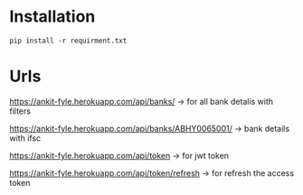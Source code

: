# Installation
    pip install -r requirment.txt
# Urls
  https://ankit-fyle.herokuapp.com/api/banks/ -> for all bank detalis with filters
  
  https://ankit-fyle.herokuapp.com/api/banks/ABHY0065001/ -> bank details with ifsc
  
  https://ankit-fyle.herokuapp.com/api/token -> for jwt token
  
  https://ankit-fyle.herokuapp.com/api/token/refresh -> for refresh the access token
